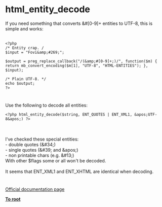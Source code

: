 # html_entity_decode



If you need something that converts &amp;#[0-9]+ entities to UTF-8, this is simple and works:<br><br>

```
<?php
/* Entity crap. /
$input = "Fovi&amp;#269;";

$output = preg_replace_callback("/(&amp;#[0-9]+;)/", function($m) { return mb_convert_encoding($m[1], "UTF-8", "HTML-ENTITIES"); }, $input);

/* Plain UTF-8. */
echo $output;
?>
```
  

#

Use the following to decode all entities:<br>

```
<?php html_entity_decode($string, ENT_QUOTES | ENT_XML1, &apos;UTF-8&apos;) ?>
```
<br><br>I&apos;ve checked these special entities: <br>- double quotes (&amp;#34;)<br>- single quotes (&amp;#39; and &amp;apos;) <br>- non printable chars (e.g. &amp;#13;)<br>With other $flags some or all won&apos;t be decoded.<br><br>It seems that ENT_XML1 and ENT_XHTML are identical when decoding.  

#

[Official documentation page](https://www.php.net/manual/en/function.html-entity-decode.php)

**[To root](/README.md)**